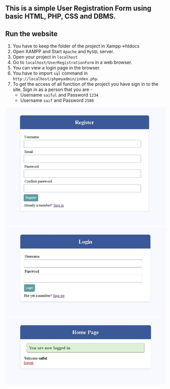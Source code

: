 ## This is a simple User Registration Form using basic HTML, PHP, CSS and DBMS.

## Run the website 
1. You have to keep the folder of the project in Xampp->htdocs
2. Open XAMPP and Start `Apache` and `MySQL` server.
2. Open your project in `localhost`
3. Go to `localhost/UserRegistrationForm` in a web browser.
4. You can view a login page in the browser.
5. You have to import `sql` command in `http://localhost/phpmyadmin/index.php`.
8. To get the access of all function of the project you have sign in to the site. Sign in as a person that you are -
    - Username `saiful` and Password `1234`
    - Username `saif` and Password `2580`

[<img src="0_Images/01.JPG">](0_Images/01.JPG)
[<img src="0_Images/02.JPG">](0_Images/02.JPG)
[<img src="0_Images/03.JPG">](0_Images/03.JPG)
